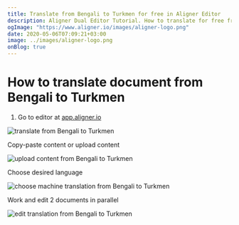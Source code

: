 ```yaml
---
title: Translate from Bengali to Turkmen for free in Aligner Editor
description: Aligner Dual Editor Tutorial. How to translate for free from Bengali to Turkmen. Aligner is multilingual document management platform. 
ogImage: "https://www.aligner.io/images/aligner-logo.png"
date: 2020-05-06T07:09:21+03:00
image: ../images/aligner-logo.png
onBlog: true
---
```


# How to translate document from Bengali to Turkmen

1. Go to editor at [app.aligner.io](https://app.aligner.io "Aligner App web page")

![translate from Bengali to Turkmen](../aligner-blank-editor.png "translate from Bengali to Turkmen")

Copy-paste content or upload content

![upload content from Bengali to Turkmen](../aligner-uploaded-document.png "upload content from Bengali to Turkmen")

Choose desired language

![choose machine translation from Bengali to Turkmen](../aligner-language-dropdown.png "choose machine translation from Bengali to Turkmen")

Work and edit 2 documents in parallel

![edit translation from Bengali to Turkmen](../aligner-double-sitded-editor.png "edit translation from Bengali to Turkmen")

